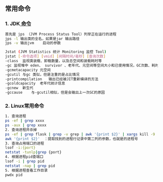 ##  

## 常用命令

### 1. JDK[ 命令](https://blog.csdn.net/qq_31156277/article/details/80035236)

```sh
首先是 jps （JVM Process Status Tool）列举正在运行的进程
jps -l 输出类的全名，如果是jar 输出路径
jps -v 输出jvm 	启动的参数

Jstat (JVM Statistics 统计 Monitoring 监控 Tool)
jstat [-命令选项] [vmid] [间隔时间/毫秒] [查询次数]
-class	监视类装载、卸载数量，以及总空间和装载耗时等
-gc	监视堆中 eden、 survivor 、老年代、元空间等空间大小和已使用情况，GC次数、耗时等
-gcmetacapacity	元空间
-gcutil	与gc 类似，但是注重的是占比情况
-printcompilation	输出已经被JIT重新编译的方法
-gcoldcapacity	老年代统计信息
-gcnew	新生代
-gccause	与-gcutil相似，但是会输出上一次GC的原因
```



### 2. Linux常用命令

```sh
1. 查询进程
ps -ef | grep xxxx
ps -aux | grep xxxx
2. 查询进程并杀掉
ps -ef | grep flask | grep -v grep | awk '{print $2}' | xargs kill -9
awk '{print $2}'  ：提取找到的进程行记录中第二列的参数，也就是的进程号
3. 查询占用端口的进程
lsof -i:{port}
netstat -tunlp|grep {port}
4. 根据进程pid查端口
lsof -i | grep pid
netstat -nap | grep pid
5. 根据进程查看工作目录
pwdx pid
```



